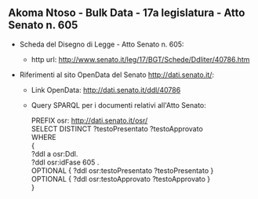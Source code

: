 ## Akoma Ntoso - Bulk Data - 17a legislatura - Atto Senato n. 605 ##

* Scheda del Disegno di Legge - Atto Senato n. 605:
	* http url: http://www.senato.it/leg/17/BGT/Schede/Ddliter/40786.htm

* Riferimenti al sito OpenData del Senato http://dati.senato.it/:
	* Link OpenData: http://dati.senato.it/ddl/40786
	* Query SPARQL per i documenti relativi all'Atto Senato:

        PREFIX osr: <http://dati.senato.it/osr/>  
		SELECT DISTINCT ?testoPresentato ?testoApprovato  
		WHERE  
		{  
		    ?ddl a osr:Ddl.  
		    ?ddl osr:idFase 605 .  
		    OPTIONAL { ?ddl osr:testoPresentato ?testoPresentato }  
		    OPTIONAL { ?ddl osr:testoApprovato ?testoApprovato }  
		}
		